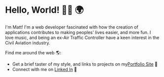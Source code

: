 # Hello, World! 👋🏼 🌍

I'm Matt! I'm a web developer fascinated with how the creation of applications contributes to making peoples' lives easier, and more fun.
I love music, and being an ex-Air Traffic Controller have a keen interest in the Civil Aviation industry.

Find me around the web 🌎:
- Get a brief taster of my style, and links to projects on my<a href="https://www.mattsdev.com">Portfolio Site</a> 📂
- Connect with me on <a href="https://www.linkedin.com/in/mattsdev/">Linked In</a> 👬
